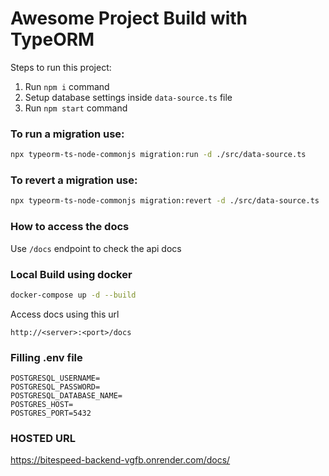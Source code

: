 # Awesome Project Build with TypeORM

Steps to run this project:

1. Run `npm i` command
2. Setup database settings inside `data-source.ts` file
3. Run `npm start` command

### To run a migration use:

```sh
npx typeorm-ts-node-commonjs migration:run -d ./src/data-source.ts
```

### To revert a migration use:

```sh
npx typeorm-ts-node-commonjs migration:revert -d ./src/data-source.ts
```

### How to access the docs

Use `/docs` endpoint to check the api docs

### Local Build using docker

```sh
docker-compose up -d --build
```
Access docs using this url
```
http://<server>:<port>/docs
```

### Filling .env file
```
POSTGRESQL_USERNAME=
POSTGRESQL_PASSWORD=
POSTGRESQL_DATABASE_NAME=
POSTGRES_HOST=
POSTGRES_PORT=5432

```

### HOSTED URL

https://bitespeed-backend-vgfb.onrender.com/docs/